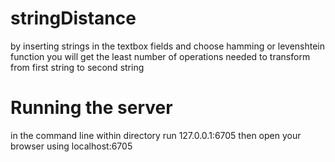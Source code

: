 # stringDistance
by inserting strings in the textbox fields and choose hamming or levenshtein function 
you will get the least number of operations needed to transform from first string to second string

# Running the server
in the command line within directory run 127.0.0.1:6705
then open your browser using localhost:6705
